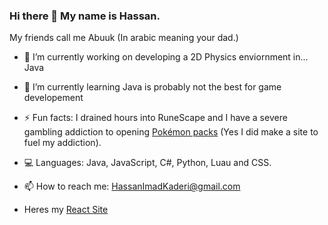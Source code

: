 ### Hi there 👋 My name is Hassan.
My friends call me Abuuk (In arabic meaning your dad.)

- 🔭 I’m currently working on developing a 2D Physics enviornment in... Java
- 🌱 I’m currently learning Java is probably not the best for game developement
- ⚡ Fun facts: I drained hours into RuneScape and I have a severe gambling addiction to opening [Pokémon packs](https://unpackeronline.netlify.app/) (Yes I did make a site to fuel my addiction).

- 💻 Languages: Java, JavaScript, C#, Python, Luau and CSS.

- 📫 How to reach me: HassanImadKaderi@gmail.com
- Heres my [React Site](https://abuuk.netlify.app/)


<!--
**HassanKaderi/HassanKaderi** is a ✨ _special_ ✨ repository because its `README.md` (this file) appears on your GitHub profile.

Here are some ideas to get you started:

- 🔭 I’m currently working on ...
- 🌱 I’m currently learning ...
- 👯 I’m looking to collaborate on ...
- 🤔 I’m looking for help with ...
- 💬 Ask me about ...
- 📫 How to reach me: ...
- 😄 Pronouns: ...
- ⚡ Fun fact: ...
-->
